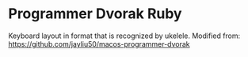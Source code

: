 Programmer Dvorak Ruby
=================

Keyboard layout in format that is recognized by ukelele. Modified from: https://github.com/jayliu50/macos-programmer-dvorak
